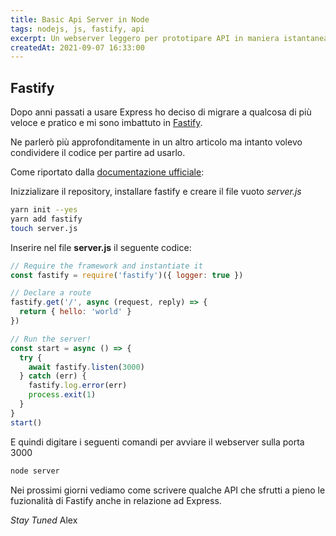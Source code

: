 ```yaml
---
title: Basic Api Server in Node
tags: nodejs, js, fastify, api
excerpt: Un webserver leggero per prototipare API in maniera istantanea
createdAt: 2021-09-07 16:33:00
---
```


## Fastify

Dopo anni passati a usare Express ho deciso di migrare a qualcosa di più veloce e pratico e mi sono imbattuto in [Fastify](https://fastify.io).

Ne parlerò più approfonditamente in un altro articolo ma intanto volevo condividere il codice per partire ad usarlo.

Come riportato dalla [documentazione ufficiale](https://www.fastify.io/docs/latest/):

Inizzializare il repository, installare fastify e creare il file vuoto *server.js*

```bash
yarn init --yes
yarn add fastify
touch server.js
```

Inserire nel file **server.js** il seguente codice:

```js
// Require the framework and instantiate it
const fastify = require('fastify')({ logger: true })

// Declare a route
fastify.get('/', async (request, reply) => {
  return { hello: 'world' }
})

// Run the server!
const start = async () => {
  try {
    await fastify.listen(3000)
  } catch (err) {
    fastify.log.error(err)
    process.exit(1)
  }
}
start()
```
E quindi digitare i seguenti comandi per avviare il webserver sulla porta 3000

```bash
node server
```

Nei prossimi giorni vediamo come scrivere qualche API che sfrutti a pieno le fuzionalità di Fastify anche in relazione ad Express.

*Stay Tuned*
Alex